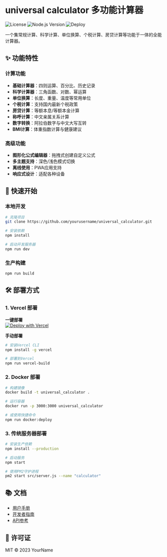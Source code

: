 # universal calculator 多功能计算器

![License](https://img.shields.io/badge/license-MIT-blue)
![Node.js Version](https://img.shields.io/badge/node-%3E%3D18.x-green)
![Deploy](https://img.shields.io/badge/deploy-vercel%20%7C%20docker-brightgreen)

一个集常规计算、科学计算、单位换算、个税计算、房贷计算等功能于一体的全能计算器。

## ✨ 功能特性

### 计算功能
- **基础计算器**：四则运算、百分比、历史记录
- **科学计算器**：三角函数、对数、幂运算
- **单位换算**：长度、重量、温度等常用单位
- **个税计算**：支持国内最新个税政策
- **房贷计算**：等额本息/等额本金计算
- **称呼计算**：中文亲属关系计算
- **数字转换**：阿拉伯数字与中文大写互转
- **BMI计算**：体重指数计算与健康建议

### 高级功能
- **图形化公式编辑器**：拖拽式创建自定义公式
- **多主题支持**：深色/浅色模式切换
- **离线使用**：PWA应用支持
- **响应式设计**：适配各种设备

## 🚀 快速开始

### 本地开发
```bash
# 克隆项目
git clone https://github.com/yourusername/universal_calculator.git

# 安装依赖
npm install

# 启动开发服务器
npm run dev
```

### 生产构建
```bash
npm run build
```

## 🛠️ 部署方式

### 1. Vercel 部署
**一键部署**  
[![Deploy with Vercel](https://vercel.com/button)](https://vercel.com/new/clone?repository-url=https://github.com/laochenfei233/universal_calculator&project-name=universal_calculator&repo-name=universal_calculator)

**手动部署**
```bash
# 安装Vercel CLI
npm install -g vercel

# 部署到Vercel
npm run vercel-build
```

### 2. Docker 部署
```bash
# 构建镜像
docker build -t universal_calculator .

# 运行容器
docker run -p 3000:3000 universal_calculator

# 或使用快捷命令
npm run docker:deploy
```

### 3. 传统服务器部署
```bash
# 安装生产依赖
npm install --production

# 启动服务
npm start

# 使用PM2守护进程
pm2 start src/server.js --name "calculator"
```

## 📚 文档
- [用户手册](wiki/用户手册.md)
- [开发者指南](wiki/开发者指南.md)
- [API参考](wiki/API参考.md)

## 📜 许可证
MIT © 2023 YourName